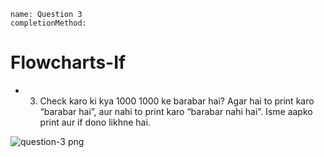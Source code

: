 ```ngMeta
name: Question 3
completionMethod:
```

# Flowcharts-If

- 3) Check karo ki kya 1000 1000 ke barabar hai? Agar hai to print karo “barabar hai”, aur nahi to print karo “barabar nahi hai”. Isme aapko print aur if dono likhne hai.

![question-3 png](https://storage.googleapis.com/ng-curriculum-images/python-flowcharts/if-worksheet/2.3-question3.png)
